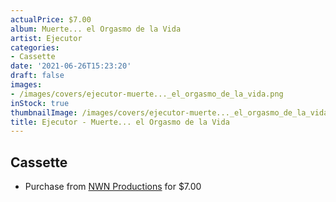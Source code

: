```yaml
---
actualPrice: $7.00
album: Muerte... el Orgasmo de la Vida
artist: Ejecutor
categories:
- Cassette
date: '2021-06-26T15:23:20'
draft: false
images:
- /images/covers/ejecutor-muerte..._el_orgasmo_de_la_vida.png
inStock: true
thumbnailImage: /images/covers/ejecutor-muerte..._el_orgasmo_de_la_vida-thumb.png
title: Ejecutor - Muerte... el Orgasmo de la Vida
---
```


## Cassette
* Purchase from [NWN Productions](http://shop.nwnprod.com/index.php?route=product/product&path=73&product_id=3066&sort=pd.name&order=ASC) for $7.00
